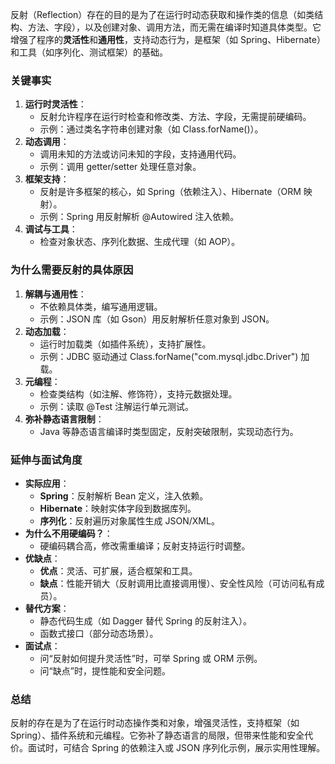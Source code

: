 
反射（Reflection）存在的目的是为了在运行时动态获取和操作类的信息（如类结构、方法、字段），以及创建对象、调用方法，而无需在编译时知道具体类型。它增强了程序的**灵活性**和**通用性**，支持动态行为，是框架（如 Spring、Hibernate）和工具（如序列化、测试框架）的基础。

### 关键事实

1. **运行时灵活性**：
    - 反射允许程序在运行时检查和修改类、方法、字段，无需提前硬编码。
    - 示例：通过类名字符串创建对象（如 Class.forName()）。
2. **动态调用**：
    - 调用未知的方法或访问未知的字段，支持通用代码。
    - 示例：调用 getter/setter 处理任意对象。
3. **框架支持**：
    - 反射是许多框架的核心，如 Spring（依赖注入）、Hibernate（ORM 映射）。
    - 示例：Spring 用反射解析 @Autowired 注入依赖。
4. **调试与工具**：
    - 检查对象状态、序列化数据、生成代理（如 AOP）。

### 为什么需要反射的具体原因

1. **解耦与通用性**：
    - 不依赖具体类，编写通用逻辑。
    - 示例：JSON 库（如 Gson）用反射解析任意对象到 JSON。
2. **动态加载**：
    - 运行时加载类（如插件系统），支持扩展性。
    - 示例：JDBC 驱动通过 Class.forName("com.mysql.jdbc.Driver") 加载。
3. **元编程**：
    - 检查类结构（如注解、修饰符），支持元数据处理。
    - 示例：读取 @Test 注解运行单元测试。
4. **弥补静态语言限制**：
    - Java 等静态语言编译时类型固定，反射突破限制，实现动态行为。

### 延伸与面试角度

- **实际应用**：
    - **Spring**：反射解析 Bean 定义，注入依赖。
    - **Hibernate**：映射实体字段到数据库列。
    - **序列化**：反射遍历对象属性生成 JSON/XML。
- **为什么不用硬编码？**：
    - 硬编码耦合高，修改需重编译；反射支持运行时调整。
- **优缺点**：
    - **优点**：灵活、可扩展，适合框架和工具。
    - **缺点**：性能开销大（反射调用比直接调用慢）、安全性风险（可访问私有成员）。
- **替代方案**：
    - 静态代码生成（如 Dagger 替代 Spring 的反射注入）。
    - 函数式接口（部分动态场景）。
- **面试点**：
    - 问“反射如何提升灵活性”时，可举 Spring 或 ORM 示例。
    - 问“缺点”时，提性能和安全问题。

### 总结

反射的存在是为了在运行时动态操作类和对象，增强灵活性，支持框架（如 Spring）、插件系统和元编程。它弥补了静态语言的局限，但带来性能和安全代价。面试时，可结合 Spring 的依赖注入或 JSON 序列化示例，展示实用性理解。